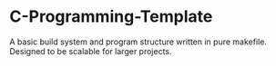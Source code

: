 # C-Programming-Template
A basic build system and program structure written in pure makefile. Designed to be scalable for larger projects.
